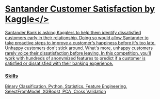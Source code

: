 # <a href="https://www.kaggle.com/c/santander-customer-satisfaction">Santander Customer Satisfaction by Kaggle</>
Santander Bank is asking Kagglers to help them identify dissatisfied customers early in their relationship. Doing so would allow Santander to take proactive steps to improve a customer's happiness before it's too late.
Unhappy customers don't stick around. What's more, unhappy customers rarely voice their dissatisfaction before leaving.
In this competition, you'll work with hundreds of anonymized features to predict if a customer is satisfied or dissatisfied with their banking experience.



### Skills
Binary Classification, Python, Statistics, Feature Engineering, SelectFromModel, XGBoost, PCA, Cross Validation
